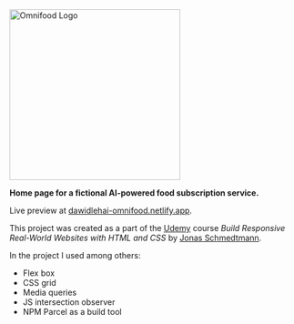 <img src="img/omnifood-logo.png" alt="Omnifood Logo" width="300">

**Home page for a fictional AI-powered food subscription service.**

Live preview at [dawidlehai-omnifood.netlify.app](https://dawidlehai-omnifood.netlify.app/).

This project was created as a part of the [Udemy](https://www.udemy.com/ "Udemy") course _Build Responsive Real-World Websites with HTML and CSS_ by [Jonas Schmedtmann](https://twitter.com/jonasschmedtman "Jonas Schmedtmann on Twitter").

In the project I used among others:

- Flex box
- CSS grid
- Media queries
- JS intersection observer
- NPM Parcel as a build tool
